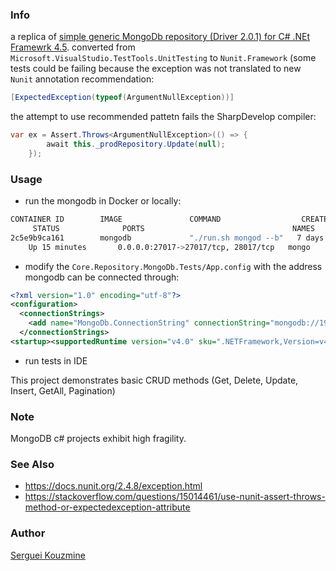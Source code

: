 ### Info



a replica of [simple generic MongoDb repository (Driver 2.0.1) for C# .NEt Framewrk 4.5](https://github.com/Talento90/repository.mongodb.net). 
converted from `Microsoft.VisualStudio.TestTools.UnitTesting` to `Nunit.Framework` (some tests could be failing because the exception was not translated to new `Nunit` annotation recommendation:
```c#
[ExpectedException(typeof(ArgumentNullException))]
```
the attempt to use recommended pattetn fails the SharpDevelop compiler:
```c#
var ex = Assert.Throws<ArgumentNullException>(() => {
    	await this._prodRepository.Update(null); 
	});
```
### Usage

* run the mongodb in Docker or locally:

```sh
CONTAINER ID        IMAGE               COMMAND                  CREATED
     STATUS              PORTS                                 NAMES
2c5e9b9ca161        mongodb             "./run.sh mongod --b"   7 days ago
    Up 15 minutes       0.0.0.0:27017->27017/tcp, 28017/tcp   mongo

```
* modify the `Core.Repository.MongoDb.Tests/App.config`	 with the address mongodb can be connected through:
```XML
<?xml version="1.0" encoding="utf-8"?>
<configuration>
  <connectionStrings>
    <add name="MongoDb.ConnectionString" connectionString="mongodb://192.168.99.100:27017/ProductsTest"/>
  </connectionStrings>
<startup><supportedRuntime version="v4.0" sku=".NETFramework,Version=v4.5.1"/></startup></configuration>
```
* run tests in IDE

This project demonstrates basic CRUD methods (Get, Delete, Update, Insert, GetAll, Pagination) 

### Note

MongoDB c# projects exhibit high fragility.
### See Also
  * https://docs.nunit.org/2.4.8/exception.html
  * https://stackoverflow.com/questions/15014461/use-nunit-assert-throws-method-or-expectedexception-attribute
### Author
[Serguei Kouzmine](kouzmine_serguei@yahoo.com)
